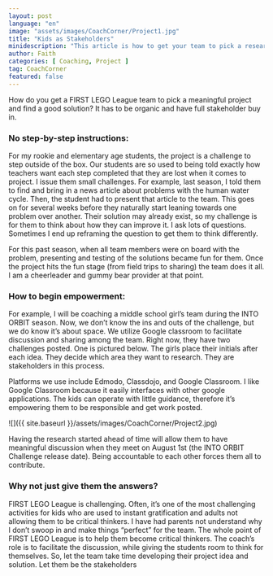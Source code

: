 ```yaml
---
layout: post
language: "en"
image: "assets/images/CoachCorner/Project1.jpg"
title: "Kids as Stakeholders"
minidescription: "This article is how to get your team to pick a research topic."
author: Faith
categories: [ Coaching, Project ]
tag: CoachCorner
featured: false
---
```


How do you get a FIRST LEGO League team to pick a meaningful project and find a good solution? It has to be organic and have full stakeholder buy in.

### No step-by-step instructions:

For my rookie and elementary age students, the project is a challenge to step outside of the box. Our students are so used to being told exactly how teachers want each step completed that they are lost when it comes to project. I issue them small challenges. For example, last season, I told them to find and bring in a news article about problems with the human water cycle. Then, the student had to present that article to the team. This goes on for several weeks before they naturally start leaning towards one problem over another. Their solution may already exist, so my challenge is for them to think about how they can improve it. I ask lots of questions.  Sometimes I end up reframing the question to get them to think differently.

For this past season, when all team members were on board with the problem, presenting and testing of the solutions became fun for them. Once the project hits the fun stage (from field trips to sharing) the team does it all. I am a cheerleader and gummy bear provider at that point.

### How to begin empowerment:

For example, I will be coaching a middle school girl’s team during the INTO ORBIT season. Now, we don’t know the ins and outs of the challenge, but we do know it’s about space. We utilize Google classroom to facilitate discussion and sharing among the team. Right now, they have two challenges posted. One is pictured below. The girls place their initials after each idea. They decide which area they want to research. They are stakeholders in this process.

Platforms we use include Edmodo, Classdojo, and Google Classroom. I like Google Classroom because it easily interfaces with other google applications. The kids can operate with little guidance, therefore it’s empowering them to be responsible and get work posted.

![]({{ site.baseurl }}/assets/images/CoachCorner/Project2.jpg)

Having the research started ahead of time will allow them to have meaningful discussion when they meet on August 1st (the INTO ORBIT Challenge release date). Being accountable to each other forces them all to contribute.

### Why not just give them the answers?

FIRST LEGO League is challenging. Often, it’s one of the most challenging activities for kids who are used to instant gratification and adults not allowing them to be critical thinkers. I have had parents not understand why I don’t swoop in and make things “perfect” for the team. The whole point of FIRST LEGO League is to help them become critical thinkers. The coach’s role is to facilitate the discussion, while giving the students room to think for themselves. So, let the team take time developing their project idea and solution. Let them be the stakeholders
